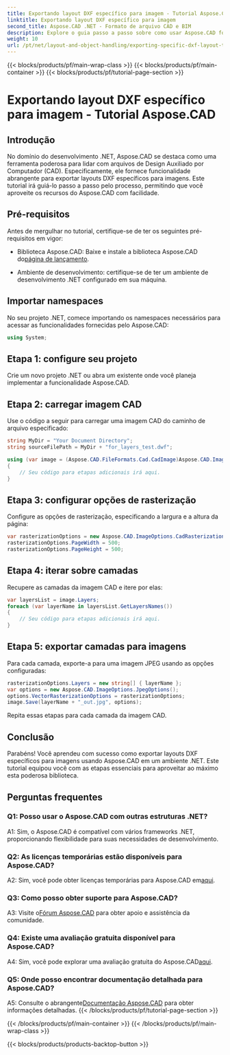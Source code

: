 ```yaml
---
title: Exportando layout DXF específico para imagem - Tutorial Aspose.CAD
linktitle: Exportando layout DXF específico para imagem
second_title: Aspose.CAD .NET - Formato de arquivo CAD e BIM
description: Explore o guia passo a passo sobre como usar Aspose.CAD for .NET para exportar layouts DXF específicos para imagens. Maximize a eficiência do seu desenvolvimento .NET com este tutorial poderoso.
weight: 10
url: /pt/net/layout-and-object-handling/exporting-specific-dxf-layout-to-image/
---
```


{{< blocks/products/pf/main-wrap-class >}}
{{< blocks/products/pf/main-container >}}
{{< blocks/products/pf/tutorial-page-section >}}

# Exportando layout DXF específico para imagem - Tutorial Aspose.CAD

## Introdução

No domínio do desenvolvimento .NET, Aspose.CAD se destaca como uma ferramenta poderosa para lidar com arquivos de Design Auxiliado por Computador (CAD). Especificamente, ele fornece funcionalidade abrangente para exportar layouts DXF específicos para imagens. Este tutorial irá guiá-lo passo a passo pelo processo, permitindo que você aproveite os recursos do Aspose.CAD com facilidade.

## Pré-requisitos

Antes de mergulhar no tutorial, certifique-se de ter os seguintes pré-requisitos em vigor:

-  Biblioteca Aspose.CAD: Baixe e instale a biblioteca Aspose.CAD do[página de lançamento](https://releases.aspose.com/cad/net/).

- Ambiente de desenvolvimento: certifique-se de ter um ambiente de desenvolvimento .NET configurado em sua máquina.

## Importar namespaces

No seu projeto .NET, comece importando os namespaces necessários para acessar as funcionalidades fornecidas pelo Aspose.CAD:

```csharp
using System;
```

## Etapa 1: configure seu projeto

Crie um novo projeto .NET ou abra um existente onde você planeja implementar a funcionalidade Aspose.CAD.

## Etapa 2: carregar imagem CAD

Use o código a seguir para carregar uma imagem CAD do caminho de arquivo especificado:

```csharp
string MyDir = "Your Document Directory";
string sourceFilePath = MyDir + "for_layers_test.dwf";

using (var image = (Aspose.CAD.FileFormats.Cad.CadImage)Aspose.CAD.Image.Load(sourceFilePath))
{
    // Seu código para etapas adicionais irá aqui.
}
```

## Etapa 3: configurar opções de rasterização

Configure as opções de rasterização, especificando a largura e a altura da página:

```csharp
var rasterizationOptions = new Aspose.CAD.ImageOptions.CadRasterizationOptions();
rasterizationOptions.PageWidth = 500;
rasterizationOptions.PageHeight = 500;
```

## Etapa 4: iterar sobre camadas

Recupere as camadas da imagem CAD e itere por elas:

```csharp
var layersList = image.Layers;
foreach (var layerName in layersList.GetLayersNames())
{
    // Seu código para etapas adicionais irá aqui.
}
```

## Etapa 5: exportar camadas para imagens

Para cada camada, exporte-a para uma imagem JPEG usando as opções configuradas:

```csharp
rasterizationOptions.Layers = new string[] { layerName };
var options = new Aspose.CAD.ImageOptions.JpegOptions();
options.VectorRasterizationOptions = rasterizationOptions;
image.Save(layerName + "_out.jpg", options);
```

Repita essas etapas para cada camada da imagem CAD.

## Conclusão

Parabéns! Você aprendeu com sucesso como exportar layouts DXF específicos para imagens usando Aspose.CAD em um ambiente .NET. Este tutorial equipou você com as etapas essenciais para aproveitar ao máximo esta poderosa biblioteca.

## Perguntas frequentes

### Q1: Posso usar o Aspose.CAD com outras estruturas .NET?

A1: Sim, o Aspose.CAD é compatível com vários frameworks .NET, proporcionando flexibilidade para suas necessidades de desenvolvimento.

### Q2: As licenças temporárias estão disponíveis para Aspose.CAD?

 A2: Sim, você pode obter licenças temporárias para Aspose.CAD em[aqui](https://purchase.aspose.com/temporary-license/).

### Q3: Como posso obter suporte para Aspose.CAD?

 A3: Visite o[Fórum Aspose.CAD](https://forum.aspose.com/c/cad/19) para obter apoio e assistência da comunidade.

### Q4: Existe uma avaliação gratuita disponível para Aspose.CAD?

 A4: Sim, você pode explorar uma avaliação gratuita do Aspose.CAD[aqui](https://releases.aspose.com/).

### Q5: Onde posso encontrar documentação detalhada para Aspose.CAD?

 A5: Consulte o abrangente[Documentação Aspose.CAD](https://reference.aspose.com/cad/net/) para obter informações detalhadas.
{{< /blocks/products/pf/tutorial-page-section >}}

{{< /blocks/products/pf/main-container >}}
{{< /blocks/products/pf/main-wrap-class >}}

{{< blocks/products/products-backtop-button >}}
